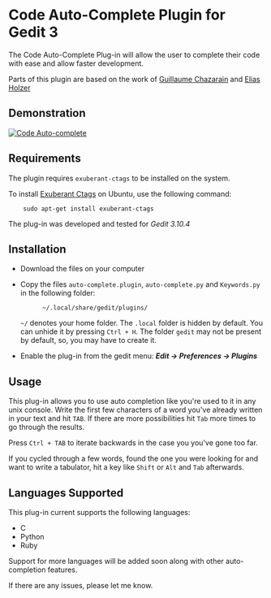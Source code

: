 # Code Auto-Complete Plugin for Gedit 3

The Code Auto-Complete Plug-in will allow the user to complete their
code with ease and allow faster development.

Parts of this plugin are based on the work of [Guillaume Chazarain](http://guichaz.free.fr/gedit-completion) 
and [Elias Holzer](http://elias.hiex.at/gedit-plugins/)
## Demonstration

[![Code Auto-complete](http://share.gifyoutube.com/mGdRZE.gif)](https://www.youtube.com/watch?v=S_VfnAkXAKs)

## Requirements

The plugin requires `exuberant-ctags` to be installed on the system.

To install [Exuberant Ctags](http://ctags.sourceforge.net/) on Ubuntu, use the following command:
	
		sudo apt-get install exuberant-ctags

The plug-in was developed and tested for *Gedit 3.10.4*

## Installation

- Download the files on your computer

- Copy the files `auto-complete.plugin`, `auto-complete.py` and `Keywords.py` in the following folder:

			~/.local/share/gedit/plugins/
			
  `~/` denotes your home folder. The `.local` folder is hidden by default. 
  You can unhide it by pressing `Ctrl + H`. The folder `gedit` may not 
  be present by default, so, you may have to create it.

- Enable the plug-in from the gedit menu: ***Edit -> Preferences -> Plugins***

## Usage

This plug-in allows you to use auto completion like you're used to it in any
unix console. Write the first few characters of a word you've already
written in your text and hit `TAB`. If there are more possibilities hit
`Tab` more times to go through the results.
 
Press `Ctrl + TAB` to iterate backwards in the case you you've gone too far.
 
If you cycled through a few words, found the one you were looking for and want
to write a tabulator, hit a key like `Shift` or `Alt` and `Tab` afterwards.

## Languages Supported

This plug-in current supports the following languages:

- C
- Python
- Ruby

Support for more languages will be added soon along with other auto-completion features.

If there are any issues, please let me know.
